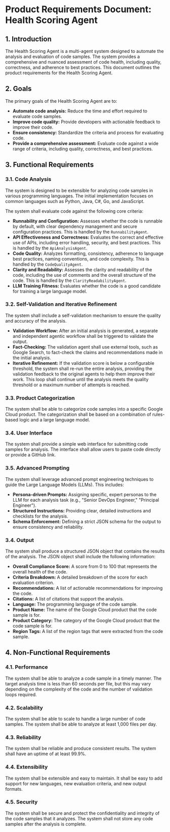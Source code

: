 # Product Requirements Document: Health Scoring Agent

## 1. Introduction

The Health Scoring Agent is a multi-agent system designed to automate the analysis and evaluation of code samples. The system provides a comprehensive and nuanced assessment of code health, including quality, correctness, and adherence to best practices. This document outlines the product requirements for the Health Scoring Agent.

## 2. Goals

The primary goals of the Health Scoring Agent are to:

- **Automate code analysis:** Reduce the time and effort required to evaluate code samples.
- **Improve code quality:** Provide developers with actionable feedback to improve their code.
- **Ensure consistency:** Standardize the criteria and process for evaluating code.
- **Provide a comprehensive assessment:** Evaluate code against a wide range of criteria, including quality, correctness, and best practices.

## 3. Functional Requirements

### 3.1. Code Analysis

The system is designed to be extensible for analyzing code samples in various programming languages. The initial implementation focuses on common languages such as Python, Java, C#, Go, and JavaScript.

The system shall evaluate code against the following core criteria:

- **Runnability and Configuration:** Assesses whether the code is runnable by default, with clear dependency management and secure configuration practices. This is handled by the `RunnabilityAgent`.
- **API Effectiveness and Correctness:** Evaluates the correct and effective use of APIs, including error handling, security, and best practices. This is handled by the `ApiAnalysisAgent`.
- **Code Quality:** Analyzes formatting, consistency, adherence to language best practices, naming conventions, and code complexity. This is handled by the `CodeQualityAgent`.
- **Clarity and Readability:** Assesses the clarity and readability of the code, including the use of comments and the overall structure of the code. This is handled by the `ClarityReadabilityAgent`.
- **LLM Training Fitness:** Evaluates whether the code is a good candidate for training a large language model.

### 3.2. Self-Validation and Iterative Refinement

The system shall include a self-validation mechanism to ensure the quality and accuracy of the analysis.

- **Validation Workflow:** After an initial analysis is generated, a separate and independent agentic workflow shall be triggered to validate the output.
- **Fact-Checking:** The validation agent shall use external tools, such as Google Search, to fact-check the claims and recommendations made in the initial analysis.
- **Iterative Refinement:** If the validation score is below a configurable threshold, the system shall re-run the entire analysis, providing the validation feedback to the original agents to help them improve their work. This loop shall continue until the analysis meets the quality threshold or a maximum number of attempts is reached.

### 3.3. Product Categorization

The system shall be able to categorize code samples into a specific Google Cloud product. The categorization shall be based on a combination of rules-based logic and a large language model.

### 3.4. User Interface

The system shall provide a simple web interface for submitting code samples for analysis. The interface shall allow users to paste code directly or provide a GitHub link.

### 3.5. Advanced Prompting

The system shall leverage advanced prompt engineering techniques to guide the Large Language Models (LLMs). This includes:

- **Persona-driven Prompts:** Assigning specific, expert personas to the LLM for each analysis task (e.g., "Senior DevOps Engineer," "Principal Engineer").
- **Structured Instructions:** Providing clear, detailed instructions and checklists for the analysis.
- **Schema Enforcement:** Defining a strict JSON schema for the output to ensure consistency and reliability.

### 3.4. Output

The system shall produce a structured JSON object that contains the results of the analysis. The JSON object shall include the following information:

- **Overall Compliance Score:** A score from 0 to 100 that represents the overall health of the code.
- **Criteria Breakdown:** A detailed breakdown of the score for each evaluation criterion.
- **Recommendations:** A list of actionable recommendations for improving the code.
- **Citations:** A list of citations that support the analysis.
- **Language:** The programming language of the code sample.
- **Product Name:** The name of the Google Cloud product that the code sample is for.
- **Product Category:** The category of the Google Cloud product that the code sample is for.
- **Region Tags:** A list of the region tags that were extracted from the code sample.

## 4. Non-Functional Requirements

### 4.1. Performance

The system shall be able to analyze a code sample in a timely manner. The target analysis time is less than 60 seconds per file, but this may vary depending on the complexity of the code and the number of validation loops required.

### 4.2. Scalability

The system shall be able to scale to handle a large number of code samples. The system shall be able to analyze at least 1,000 files per day.

### 4.3. Reliability

The system shall be reliable and produce consistent results. The system shall have an uptime of at least 99.9%.

### 4.4. Extensibility

The system shall be extensible and easy to maintain. It shall be easy to add support for new languages, new evaluation criteria, and new output formats.

### 4.5. Security

The system shall be secure and protect the confidentiality and integrity of the code samples that it analyzes. The system shall not store any code samples after the analysis is complete.

